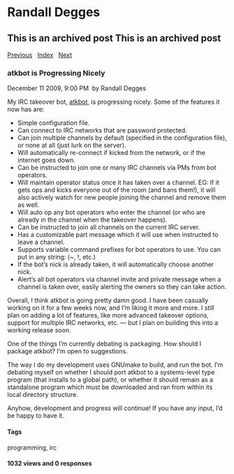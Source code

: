 # Randall Degges

## This is an archived post This is an archived post

[Previous][]   [Index][]   [Next][]

### atkbot is Progressing Nicely

December 11 2009, 9:00 PM  by Randall Degges

My IRC takeover bot, [atkbot][], is progressing nicely. Some of the features it
now has are:

-   Simple configuration file.
-   Can connect to IRC networks that are password protected.
-   Can join multiple channels by default (specified in the configuration file),
    or none at all (just lurk on the server).
-   Will automatically re-connect if kicked from the network, or if the internet
    goes down.
-   Can be instructed to join one or many IRC channels via PMs from bot
    operators.
-   Will maintain operator status once it has taken over a channel. EG: If it
    gets ops and kicks everyone out of the room (and bans them!), it will also
    actively watch for new people joining the channel and remove them as well.
-   Will auto op any bot operators who enter the channel (or who are already in
    the channel when the takeover happens).
-   Can be instructed to join all channels on the current IRC server.
-   Has a customizable part message which it will use when instructed to leave a
    channel.
-   Supports variable command prefixes for bot operators to use. You can put in
    any string: (\~, !, etc.)
-   If the bot’s nick is already taken, it will automatically choose another
    nick.
-   Alert’s all bot operators via channel invite and private message when a
    channel is taken over, easily alerting the owners so they can take action.

Overall, I think atkbot is going pretty damn good. I have been casually working
on it for a few weeks now, and I’m liking it more and more. I still plan on
adding a lot of features, like more advanced takeover options, support for
multiple IRC networks, etc. — but I plan on building this into a working release
soon.

One of the things I’m currently debating is packaging. How should I package
atkbot? I’m open to suggestions.

The way I do my development uses GNUmake to build, and run the bot. I’m debating
myself on whether I should port atkbot to a systems-level type program (that
installs to a global path), or whether it should remain as a standalone program
which must be downloaded and ran from within its local directory structure.

Anyhow, development and progress will continue! If you have any input, I’d be
happy to have it.

#### Tags

programming, irc

#### 1032 views and 0 responses

  [Previous]: ../../../posts/2009/12/asterisk-16-agi-c-library-project.html
  [Index]: ../../../index-8.html
  [Next]: ../../../posts/2009/12/new-project-atkbot-for-irc-takeovers.html
  [atkbot]: http://github.com/comradeb14ck/atkbot
